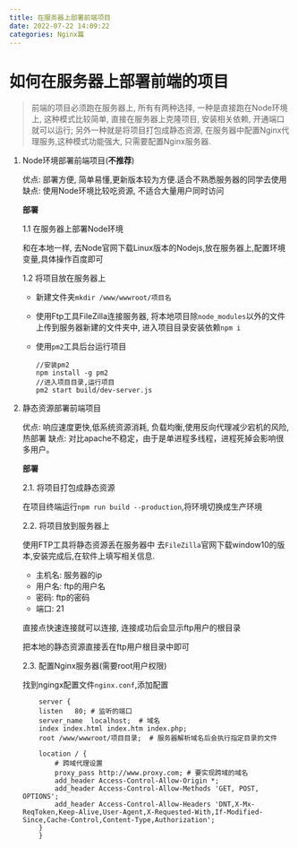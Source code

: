 ```yaml
---
title: 在服务器上部署前端项目
date: 2022-07-22 14:09:22
categories: Nginx篇
---
```

# 如何在服务器上部署前端的项目

> 前端的项目必须跑在服务器上, 所有有两种选择, 一种是直接跑在Node环境上, 这种模式比较简单, 直接在服务器上克隆项目, 安装相关依赖, 开通端口就可以运行; 另外一种就是将项目打包成静态资源, 在服务器中配置Nginx代理服务,这种模式功能强大, 只需要配置Nginx服务器.

1. Node环境部署前端项目(__不推荐__)

    优点: 部署方便, 简单易懂,更新版本较为方便.适合不熟悉服务器的同学去使用
    缺点: 使用Node环境比较吃资源, 不适合大量用户同时访问

    __部署__

   1.1 在服务器上部署Node环境

    和在本地一样, 去Node官网下载Linux版本的Nodejs,放在服务器上,配置环境变量,具体操作百度即可

    1.2 将项目放在服务器上

    - 新建文件夹`mkdir /www/wwwroot/项目名`

    - 使用Ftp工具FileZilla连接服务器, 将本地项目除`node_modules`以外的文件上传到服务器新建的文件夹中, 进入项目目录安装依赖`npm i`

    - 使用`pm2`工具后台运行项目

        ```node
        //安装pm2
        npm install -g pm2
        //进入项目目录,运行项目
        pm2 start build/dev-server.js
        ```

2. 静态资源部署前端项目

    优点: 响应速度更快,低系统资源消耗, 负载均衡,使用反向代理减少宕机的风险,热部署
    缺点: 对比apache不稳定，由于是单进程多线程，进程死掉会影响很多用户。

    __部署__

    2.1. 将项目打包成静态资源

    在项目终端运行`npm run build --production`,将环境切换成生产环境

    2.2. 将项目放到服务器上

    使用FTP工具将静态资源丢在服务器中
    去`FileZilla`官网下载window10的版本,安装完成后,在软件上填写相关信息.

    - 主机名: 服务器的ip
    - 用户名: ftp的用户名
    - 密码: ftp的密码
    - 端口: 21

    直接点快速连接就可以连接, 连接成功后会显示ftp用户的根目录

    把本地的静态资源直接丢在ftp用户根目录中即可

    2.3. 配置Nginx服务器(需要root用户权限)

    找到ngingx配置文件`nginx.conf`,添加配置

    ```nginx
        server {
        listen   80; # 监听的端口
        server_name  localhost;  # 域名
        index index.html index.htm index.php;
        root /www/wwwroot/项目目录;  # 服务器解析域名后会执行指定目录的文件

        location / {
            # 跨域代理设置
            proxy_pass http://www.proxy.com; # 要实现跨域的域名
            add_header Access-Control-Allow-Origin *;
            add_header Access-Control-Allow-Methods 'GET, POST, OPTIONS';
            add_header Access-Control-Allow-Headers 'DNT,X-Mx-ReqToken,Keep-Alive,User-Agent,X-Requested-With,If-Modified-Since,Cache-Control,Content-Type,Authorization';
        }
        }
    ```
